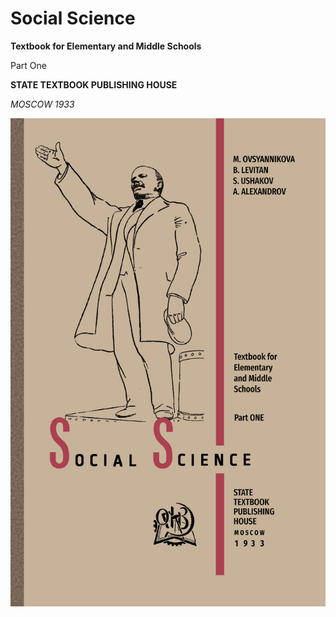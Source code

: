 
# Social Science
**Textbook for Elementary and Middle Schools**

Part One

**STATE TEXTBOOK PUBLISHING HOUSE**

*MOSCOW 1933*

![Cover of the book](/SocialScience/CleanCover.png)
